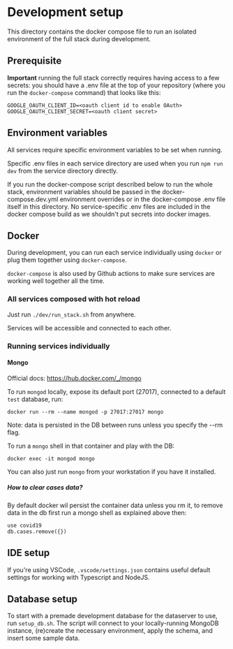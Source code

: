 # Development setup

This directory contains the docker compose file to run an isolated environment of the full stack during development.

## Prerequisite

**Important** running the full stack correctly requires having access to a few secrets: you should have a .env file at the top of your repository (where you run the `docker-compose` command) that looks like this:

```
GOOGLE_OAUTH_CLIENT_ID=<oauth client id to enable OAuth>
GOOGLE_OAUTH_CLIENT_SECRET=<oauth client secret>
```

## Environment variables

All services require specific environment variables to be set when running.

Specific .env files in each service directory are used when you run `npm run dev` from the service directory directly.

If you run the docker-compose script described below to run the whole stack, environment variables should be passed in the docker-compose.dev.yml environment overrides or in the docker-compose .env file itself in this directory. No service-specific .env files are included in the docker compose build as we shouldn't put secrets into docker images.

## Docker

During development, you can run each service individually using `docker` or plug them together using `docker-compose`.

`docker-compose` is also used by Github actions to make sure services are working well together all the time.

### All services composed with hot reload

Just run `./dev/run_stack.sh` from anywhere.

Services will be accessible and connected to each other.

### Running services individually

#### Mongo

Official docs: https://hub.docker.com/_/mongo

To run `mongod` locally, expose its default port (27017), connected to a default `test` database, run:

```
docker run --rm --name mongod -p 27017:27017 mongo
```

Note: data is persisted in the DB between runs unless you specify the --rm flag.

To run a `mongo` shell in that container and play with the DB:

```
docker exec -it mongod mongo
```

You can also just run `mongo` from your workstation if you have it installed.

##### How to clear cases data?

By default docker wil persist the container data unless you rm it, to remove data in the db first run a mongo shell as explained above then:

```
use covid19
db.cases.remove({})
```

## IDE setup

If you're using VSCode, `.vscode/settings.json` contains useful default settings for working with Typescript and NodeJS.

## Database setup

To start with a premade development database for the dataserver to use, run `setup_db.sh`. The
script will connect to your locally-running MongoDB instance, (re)create the necessary environment,
apply the schema, and insert some sample data.
